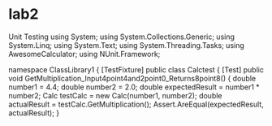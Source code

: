 # lab2
Unit Testing
using System;
using System.Collections.Generic;
using System.Linq;
using System.Text;
using System.Threading.Tasks;
using AwesomeCalculator;
using NUnit.Framework;

namespace ClassLibrary1
{
    [TestFixture]
    public class Calctest
    {
        [Test]
        public void GetMultiplication_Input4point4and2point0_Returns8point8()
        {
            double number1 = 4.4;
            double number2 = 2.0;
            double expectedResult = number1 * number2;
            Calc testCalc = new Calc(number1, number2);
            double actualResult = testCalc.GetMultiplication();
            Assert.AreEqual(expectedResult, actualResult);
        }
